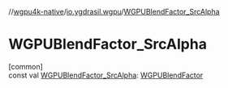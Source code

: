 //[wgpu4k-native](../../index.md)/[io.ygdrasil.wgpu](index.md)/[WGPUBlendFactor_SrcAlpha](-w-g-p-u-blend-factor_-src-alpha.md)

# WGPUBlendFactor_SrcAlpha

[common]\
const val [WGPUBlendFactor_SrcAlpha](-w-g-p-u-blend-factor_-src-alpha.md): [WGPUBlendFactor](-w-g-p-u-blend-factor/index.md)